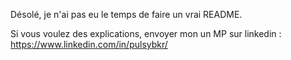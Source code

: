 Désolé, je n'ai pas eu le temps de faire un vrai README. 

Si vous voulez des explications, envoyer mon un MP sur linkedin : https://www.linkedin.com/in/pulsybkr/
